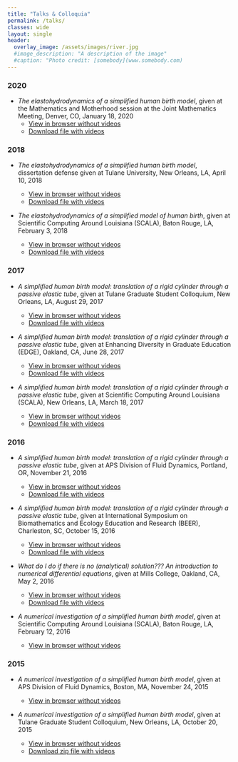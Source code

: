 ```yaml
---
title: "Talks & Colloquia"
permalink: /talks/
classes: wide
layout: single
header:
  overlay_image: /assets/images/river.jpg
  #image_description: "A description of the image"
  #caption: "Photo credit: [somebody](www.somebody.com)
---
```


### 2020
* *The elastohydrodynamics of a simplified human birth model*, given at the Mathematics and Motherhood session at the Joint Mathematics Meeting, Denver, CO, January 18, 2020
    - [View in browser without videos](/assets/pdf/JMM2020.pdf)
	- [Download file with videos](/assets/pdf/JMM2020.zip)
	
### 2018
* *The elastohydrodynamics of a simplified human birth model*, dissertation defense given at Tulane University, New Orleans, LA, April 10, 2018
    - [View in browser without videos](/assets/pdf/Defense.pdf)
	- [Download file with videos](/assets/pdf/Defense.zip)
	
* *The elastohydrodynamics of a simplified model of human birth*, given at Scientific Computing Around Louisiana (SCALA), Baton Rouge, LA, February 3, 2018
    - [View in browser without videos](/assets/pdf/Scala2018.pdf)
	- [Download file with videos](/assets/pdf/SCALA2018.zip)

### 2017
* *A simplified human birth model: translation of a rigid cylinder through a passive elastic tube*, given at Tulane Graduate Student Colloquium, New Orleans, LA, August 29, 2017
    - [View in browser without videos](/assets/pdf/GradColloq2017.pdf)
	- [Download file with videos](/assets/pdf/GradColloq2017.zip)
	
* *A simplified human birth model: translation of a rigid cylinder through a passive elastic tube*, given at Enhancing Diversity in Graduate Education (EDGE), Oakland, CA, June 28, 2017
    - [View in browser without videos](/assets/pdf/EDGE2017.pdf)
	- [Download file with videos](/assets/pdf/EDGE2017.zip)
	
* *A simplified human birth model: translation of a rigid cylinder through a passive elastic tube*, given at Scientific Computing Around Louisiana (SCALA), New Orleans, LA, March 18, 2017
    - [View in browser without videos](/assets/pdf/SCALA2017.pdf)
	- [Download file with videos](/assets/pdf/SCALA2017.zip)


### 2016
* *A simplified human birth model: translation of a rigid cylinder through a passive elastic tube*, given at APS Division of Fluid Dynamics, Portland, OR, November 21, 2016
    - [View in browser without videos](/assets/pdf/DFD2016.pdf)
	- [Download file with videos](/assets/pdf/DFD2016.zip)

* *A simplified human birth model: translation of a rigid cylinder through a passive elastic tube*, given at International Symposium on Biomathematics and Ecology Education and Research (BEER), Charleston, SC, October 15, 2016
    - [View in browser without videos](/assets/pdf/BEERSlides.pdf)
	- [Download file with videos](/assets/pdf/BEERSlides.zip)

* *What do I do if there is no (analytical) solution??? An introduction to numerical differential equations*, given at Mills College, Oakland, CA, May 2, 2016
    - [View in browser without videos](/assets/pdf/NumericalDiffEqTalk.pdf)
	- [Download file with videos](/assets/pdf/NumericalDiffEqTalk.zip)

* *A numerical investigation of a simplified human birth model*, given at Scientific Computing Around Louisiana (SCALA), Baton Rouge, LA, February 12, 2016
    - [View in browser without videos](/assets/pdf/SlidesSCALA.pdf)


### 2015

* *A numerical investigation of a simplified human birth model*, given at APS Division of Fluid Dynamics, Boston, MA, November 24, 2015
    - [View in browser without videos](/assets/pdf/DFD2015.pdf)

* *A numerical investigation of a simplified human birth model*, given at Tulane Graduate Student Colloquium, New Orleans, LA, October 20, 2015
    - [View in browser without videos](/assets/pdf/GCslides.pdf)
	- [Download zip file with videos](/assets/pdf/GCslides.zip)
